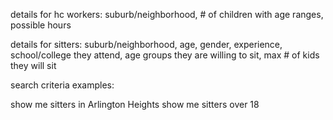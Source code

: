 details for hc workers: suburb/neighborhood, # of children with age ranges, possible hours

details for sitters: suburb/neighborhood, age, gender, experience, school/college they attend, age groups they are willing to sit, max # of kids they will sit

search criteria examples:

show me sitters in Arlington Heights
show me sitters over 18




      